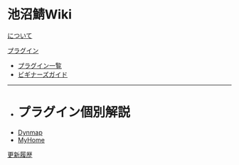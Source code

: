 # 池沼鯖Wiki

[<i class="fa fa-question-circle"></i>について](about.md)

[<i class="fa fa-plug"></i>プラグイン](plugins.md)

  * [<i class="fa fa-list"></i>プラグイン一覧](plugins.md)
  * [ビギナーズガイド](plugins/beginners_guide.md)
  - - - -
  * # プラグイン個別解説
  * [<i class="fa fa-globe"></i>Dynmap](plugins/dynmap.md)
  * [<i class="fa fa-home"></i>MyHome](plugins/myhome.md)

[<i class="fa fa-pencil"></i>更新履歴](update_notes.md)